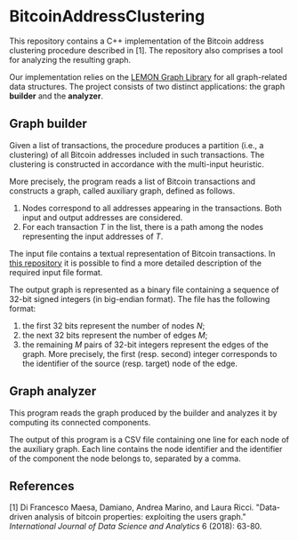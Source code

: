 # BitcoinAddressClustering

This repository contains a C++ implementation of the Bitcoin address clustering procedure described in [1]. 
The repository also comprises a tool for analyzing the resulting graph.

Our implementation relies on the <a href="https://lemon.cs.elte.hu/trac/lemon">LEMON Graph Library</a> for all graph-related data structures.
The project consists of two distinct applications: the graph **builder** and the **analyzer**.

## Graph builder

Given a list of transactions, the procedure produces a partition (i.e., a clustering) of all Bitcoin addresses included in such transactions. 
The clustering is constructed in accordance with the multi-input heuristic.

More precisely, the program reads a list of Bitcoin transactions 
and constructs a graph, called auxiliary graph, defined as follows.

1. Nodes correspond to all addresses appearing in the transactions. Both input and output addresses are considered.
2. For each transaction _T_ in the list, there is a path among the nodes representing the input addresses of _T_. 

The input file contains a textual representation of Bitcoin transactions. In <a href="https://zenodo.org/record/7696454#.ZBOmgy9abq0">this repository</a> it is possible to find a more detailed description of the required input file format.

The output graph is represented as a binary file containing a sequence of 32-bit signed integers (in big-endian format). 
The file has the following format:

1. the first 32 bits represent the number of nodes _N_;
2. the next 32 bits represent the number of edges _M_;
3. the remaining _M_ pairs of 32-bit integers represent the edges of the graph. More precisely, the first (resp. second) integer corresponds to the identifier of the source (resp. target) node of the edge.

## Graph analyzer

This program reads the graph produced by the builder and analyzes it by computing its connected components. 

The output of this program is a CSV file containing one line for each node of the auxiliary graph. Each line contains the node identifier and the identifier of the component the node belongs to, separated by a comma.

## References

[1] Di Francesco Maesa, Damiano, Andrea Marino, and Laura Ricci. "Data-driven analysis of bitcoin properties: exploiting the users graph."
_International Journal of Data Science and Analytics_ 6 (2018): 63-80.
